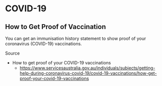 # COVID-19

## How to Get Proof of Vaccination

You can get an immunisation history statement to show proof of your coronavirus (COVID-19) vaccinations.

Source

* How to get proof of your COVID-19 vaccinations
  * https://www.servicesaustralia.gov.au/individuals/subjects/getting-help-during-coronavirus-covid-19/covid-19-vaccinations/how-get-proof-your-covid-19-vaccinations
